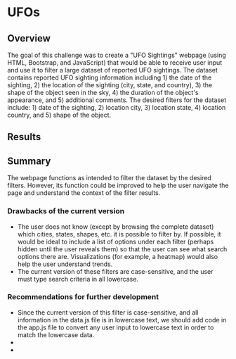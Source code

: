 # UFOs

## Overview

The goal of this challenge was to create a "UFO Sightings" webpage (using HTML, Bootstrap, and JavaScript) that would be able to receive user input and use it to filter a large dataset of reported UFO sightings. The dataset contains reported UFO sighting information including 1) the date of the sighting, 2) the location of the sighting (city, state, and country), 3) the shape of the object seen in the sky, 4) the duration of the object's appearance, and 5) additional comments. The desired filters for the dataset include: 1) date of the sighting, 2) location city, 3) location state, 4) location country, and 5) shape of the object. 


## Results



## Summary

The webpage functions as intended to filter the dataset by the desired filters. However, its function could be improved to help the user navigate the page and understand the context of the filter results.

### Drawbacks of the current version

* The user does not know (except by browsing the complete dataset) which cities, states, shapes, etc. it is possible to filter by. If possible, it would be ideal to include a list of options under each filter (perhaps hidden until the user reveals them) so that the user can see what search options there are. Visualizations (for example, a heatmap) would also help the user understand trends.
* The current version of these filters are case-sensitive, and the user must type search criteria in all lowercase. 

### Recommendations for further development

* Since the current version of this filter is case-sensitive, and all information in the data.js file is in lowercase text, we should add code in the app.js file to convert any user input to lowercase text in order to match the lowercase data.
* 
* 
